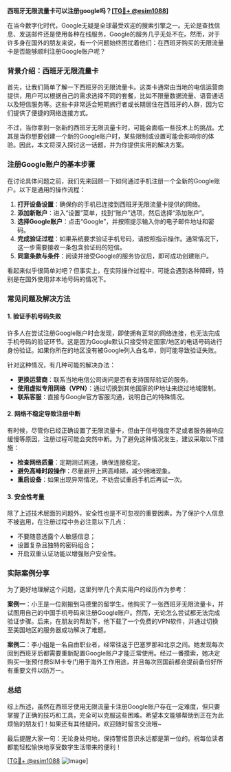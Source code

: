 **西班牙无限流量卡可以注册google吗？[[TG💪+ @esim1088](https://t.me/s/esim1088)]**

在当今数字化时代，Google无疑是全球最受欢迎的搜索引擎之一。无论是查找信息、发送邮件还是使用各种在线服务，Google的服务几乎无处不在。然而，对于许多身在国外的朋友来说，有一个问题始终困扰着他们：在西班牙购买的无限流量卡是否能够顺利注册Google账户呢？

### 背景介绍：西班牙无限流量卡

首先，让我们简单了解一下西班牙的无限流量卡。这类卡通常由当地的电信运营商提供，用户可以根据自己的需求选择不同的套餐，比如不限量数据流量、语音通话以及短信服务等。这些卡非常适合短期旅行者或长期居住在西班牙的人群，因为它们提供了便捷的网络连接方式。

不过，当你拿到一张新的西班牙无限流量卡时，可能会面临一些技术上的挑战。尤其是当你想要创建一个新的Google账户时，某些限制或设置可能会影响你的体验。因此，本文将深入探讨这一话题，并为你提供实用的解决方案。

### 注册Google账户的基本步骤

在讨论具体问题之前，我们先来回顾一下如何通过手机注册一个全新的Google账户。以下是通用的操作流程：

1. **打开设备设置**：确保你的手机已连接到西班牙无限流量卡提供的网络。
2. **添加新账户**：进入“设置”菜单，找到“账户”选项，然后选择“添加账户”。
3. **选择Google账户**：点击“Google”，并按照提示输入你的电子邮件地址和密码。
4. **完成验证过程**：如果系统要求验证手机号码，请按照指示操作。通常情况下，这一步需要接收一条包含验证码的短信。
5. **同意条款与条件**：阅读并接受Google的服务协议后，即可成功创建账户。

看起来似乎很简单对吧？但事实上，在实际操作过程中，可能会遇到各种障碍，特别是在国外使用非本地号码的情况下。

### 常见问题及解决方法

#### 1. 验证手机号码失败
许多人在尝试注册Google账户时会发现，即使拥有正常的网络连接，也无法完成手机号码的验证环节。这是因为Google默认只接受特定国家/地区的电话号码进行身份验证。如果你所在的地区没有被Google列入白名单，则可能导致验证失败。

针对这种情况，有几种可能的解决办法：
- **更换运营商**：联系当地电信公司询问是否有支持国际验证的服务。
- **使用虚拟专用网络（VPN）**：通过切换到其他国家的IP地址来绕过地域限制。
- **联系客服**：直接与Google官方客服沟通，说明自己的特殊情况。

#### 2. 网络不稳定导致注册中断
有时候，尽管你已经正确设置了无限流量卡，但由于信号强度不足或者服务器响应缓慢等原因，注册过程可能会突然中断。为了避免这种情况发生，建议采取以下措施：
- **检查网络质量**：定期测试网速，确保连接稳定。
- **避免高峰时段操作**：尽量避开上网高峰期，减少拥堵现象。
- **重启设备**：如果出现异常情况，不妨尝试重启手机后再试一次。

#### 3. 安全性考量
除了上述技术层面的问题外，安全性也是不可忽视的重要因素。为了保护个人信息不被盗用，在注册过程中务必注意以下几点：
- 不要随意透露个人敏感信息；
- 设置复杂且独特的密码组合；
- 开启双重认证功能以增强账户安全性。

### 实际案例分享

为了更好地理解这个问题，这里列举几个真实用户的经历作为参考：

**案例一**：小王是一位刚搬到马德里的留学生。他购买了一张西班牙无限流量卡，并试图用自己的中国手机号码来注册Google账户。然而，无论怎么尝试都无法完成验证步骤。后来，在朋友的帮助下，他下载了一个免费的VPN软件，并通过切换至美国地区的服务器成功解决了难题。

**案例二**：李小姐是一名自由职业者，经常往返于巴塞罗那和北京之间。她发现每次回到西班牙后都需要重新配置Google账户才能正常使用。经过一番摸索，她决定购买一张预付费SIM卡专门用于海外工作用途，并且每次回国前都会提前备份好所有重要文件以防万一。

### 总结

综上所述，虽然在西班牙使用无限流量卡注册Google账户存在一定难度，但只要掌握了正确的技巧和工具，完全可以克服这些困难。希望本文能够帮助到正在为此烦恼的朋友们！如果还有其他疑问，欢迎随时留言交流哦~

最后提醒大家一句：无论身处何地，保持警惕意识永远都是第一位的。祝每位读者都能轻松愉快地享受数字生活带来的便利！

[[TG💪+ @esim1088](https://t.me/s/esim1088) ![Image](https://i.postimg.cc/4NQfJmqS/Snipaste-2025-05-13-00-14-12.png)]